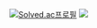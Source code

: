 [![Solved.ac프로필](http://mazassumnida.wtf/api/v2/generate_badge?boj=hechargu)](https://solved.ac/hechargu)
<img src="http://mazandi.herokuapp.com/api?handle=hechargu&theme=dark"/>
